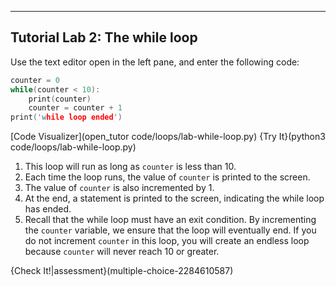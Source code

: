 ---

## Tutorial Lab 2: The while loop
Use the text editor open in the left pane, and enter the following code:

```c++
counter = 0
while(counter < 10):
    print(counter)
    counter = counter + 1
print('while loop ended')
```

[Code Visualizer](open_tutor code/loops/lab-while-loop.py)
{Try It}(python3 code/loops/lab-while-loop.py)

1) This loop will run as long as `counter` is less than 10.
2) Each time the loop runs, the value of `counter` is printed to the screen.
3) The value of `counter` is also incremented by 1.
4) At the end, a statement is printed to the screen, indicating the while loop has ended.
5) Recall that the while loop must have an exit condition. By incrementing the `counter` variable, we ensure that the loop will eventually end. If you do not increment `counter` in this loop, you will create an endless loop because `counter` will never reach 10 or greater.

{Check It!|assessment}(multiple-choice-2284610587)